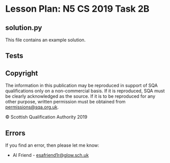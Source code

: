 # Lesson Plan: N5 CS 2019 Task 2B

## solution.py

This file contains an example solution.

## Tests



## Copyright

The information in this publication may be reproduced in support of SQA qualifications only on a non-commercial basis. If it is reproduced, SQA must be clearly acknowledged as the source. If it is to be reproduced for any other purpose, written permission must be obtained from [permissions@sqa.org.uk](mailto:permissions@sqa.org.uk).

&copy; Scottish Qualification Authority 2019

## Errors

If you find an error, then please let me know:

* Al Friend - [esafriend1r@glow.sch.uk](mailto:esafriend1r@glow.sch.uk)